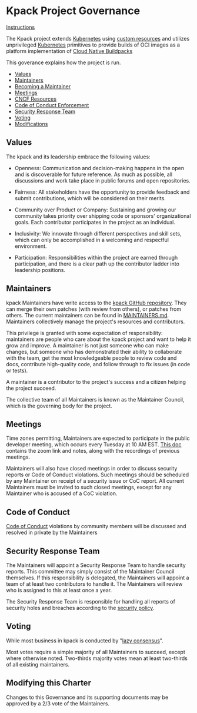 # Kpack Project Governance

[Instructions](https://contribute.cncf.io/maintainers/github/templates/required/governance-maintainer/)

<!-- template begins here-->

The Kpack project extends [Kubernetes](https://kubernetes.io/) using [custom resources](https://kubernetes.io/docs/concepts/extend-kubernetes/api-extension/custom-resources/) and utilizes unprivileged [Kubernetes](https://kubernetes.io/) primitives to provide builds of OCI images as a platform implementation of [Cloud Native Buildpacks](https://buildpacks.io/)

This goverance explains how the project is run.

- [Values](#values)
- [Maintainers](#maintainers)
- [Becoming a Maintainer](#becoming-a-maintainer)
- [Meetings](#meetings)
- [CNCF Resources](#cncf-resources)
- [Code of Conduct Enforcement](#code-of-conduct)
- [Security Response Team](#security-response-team)
- [Voting](#voting)
- [Modifications](#modifying-this-charter)

## Values

The kpack and its leadership embrace the following values:

* Openness: Communication and decision-making happens in the open and is discoverable for future
  reference. As much as possible, all discussions and work take place in public
  forums and open repositories.

* Fairness: All stakeholders have the opportunity to provide feedback and submit
  contributions, which will be considered on their merits.

* Community over Product or Company: Sustaining and growing our community takes
  priority over shipping code or sponsors' organizational goals.  Each
  contributor participates in the project as an individual.

* Inclusivity: We innovate through different perspectives and skill sets, which
  can only be accomplished in a welcoming and respectful environment.

* Participation: Responsibilities within the project are earned through
  participation, and there is a clear path up the contributor ladder into leadership
  positions.

## Maintainers

kpack Maintainers have write access to the [kpack GitHub repository](https://github.com/pivotal/kpack).
They can merge their own patches (with review from others), or patches from others. The current maintainers
can be found in [MAINTAINERS.md](./MAINTAINERS.md).  Maintainers collectively manage the project's
resources and contributors.

This privilege is granted with some expectation of responsibility: maintainers
are people who care about the kpack project and want to help it grow and
improve. A maintainer is not just someone who can make changes, but someone who
has demonstrated their ability to collaborate with the team, get the most
knowledgeable people to review code and docs, contribute high-quality code, and
follow through to fix issues (in code or tests).

A maintainer is a contributor to the project's success and a citizen helping
the project succeed.

The collective team of all Maintainers is known as the Maintainer Council, which
is the governing body for the project.

## Meetings

Time zones permitting, Maintainers are expected to participate in the public
developer meeting, which occurs every Tuesday at 10 AM EST.
[This doc](https://docs.google.com/document/d/1I9n5pVsuos7mJPrzr5YbSPqSXymPaRbhVtcmSGEkUMc) contains the zoom link and notes, along with the recordings of previous meetings.

Maintainers will also have closed meetings in order to discuss security reports
or Code of Conduct violations.  Such meetings should be scheduled by any
Maintainer on receipt of a security issue or CoC report.  All current Maintainers
must be invited to such closed meetings, except for any Maintainer who is
accused of a CoC violation.

## Code of Conduct

[Code of Conduct](CODE_OF_CONDUCT.md)
violations by community members will be discussed and resolved in private by the Maintainers

## Security Response Team

The Maintainers will appoint a Security Response Team to handle security reports.
This committee may simply consist of the Maintainer Council themselves.  If this
responsibility is delegated, the Maintainers will appoint a team of at least two
contributors to handle it.  The Maintainers will review who is assigned to this
at least once a year.

The Security Response Team is responsible for handling all reports of security
holes and breaches according to the [security policy](SECURITY.md).

## Voting

While most business in kpack is conducted by "[lazy consensus](https://community.apache.org/committers/lazyConsensus.html)".

Most votes require a simple majority of all Maintainers to succeed, except where
otherwise noted.  Two-thirds majority votes mean at least two-thirds of all
existing maintainers.

## Modifying this Charter

Changes to this Governance and its supporting documents may be approved by
a 2/3 vote of the Maintainers.
